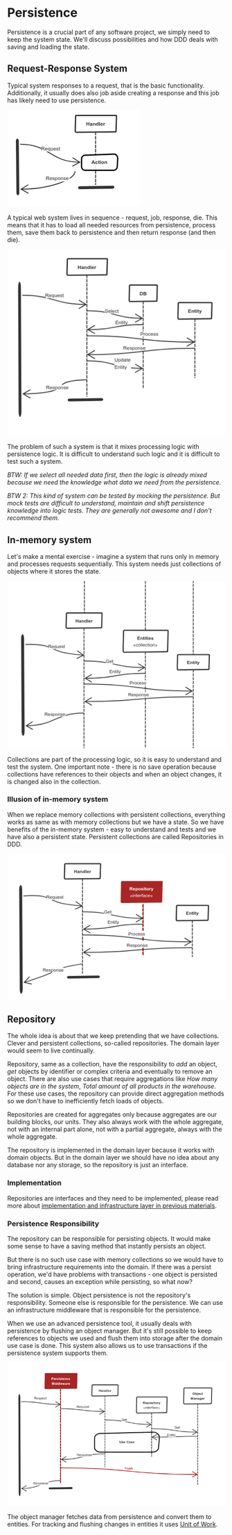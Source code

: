 # Persistence

Persistence is a crucial part of any software project, we simply need to keep the system state.
We'll discuss possibilities and how DDD deals with saving and loading the state.

## Request-Response System

Typical system responses to a request, that is the basic functionality.
Additionally, it usually does also job aside creating a response and this job has likely need to use persistence.

![system creates a response for a request](1-system.png)

A typical web system lives in sequence - request, job, response, die.
This means that it has to load all needed resources from persistence, process them, save them back to persistence and then return response (and then die).

![system have to load for request data, process them, save changes and return a response](2-system.png)

The problem of such a system is that it mixes processing logic with persistence logic.
It is difficult to understand such logic and it is difficult to test such a system.

*BTW: If we select all needed data first, then the logic is already mixed because we need the knowledge what data we need from the persistence.*

*BTW 2:
This kind of system can be tested by mocking the persistence.
But mock tests are difficult to understand, maintain and shift persistence knowledge into logic tests.
They are generally not awesome and I don't recommend them.*

## In-memory system

Let's make a mental exercise - imagine a system that runs only in memory and processes requests sequentially.
This system needs just collections of objects where it stores the state.

![system runs continually, processing of requests uses memory collections and creates a response](3-memory.png)

Collections are part of the processing logic, so it is easy to understand and test the system.
One important note - there is no save operation because collections have references to their objects and when an object changes, it is changed also in the collection.

### Illusion of in-memory system

When we replace memory collections with persistent collections, everything works as same as with memory collections but we have a state.
So we have benefits of the in-memory system - easy to understand and tests and we have also a persistent state.
Persistent collections are called Repositories in DDD.

![request-response system that looks like in-memory but collections are replaced by repositories](4-repository-2.png)

## Repository

The whole idea is about that we keep pretending that we have collections.
Clever and persistent collections, so-called repositories.
The domain layer would seem to live continually.

Repository, same as a collection, have the responsibility to *add* an object, *get* objects by identifier or complex criteria and eventually to remove an object.
There are also use cases that require aggregations like *How many objects are in the system*, *Total amount of all products in the warehouse*.
For these use cases, the repository can provide direct aggregation methods so we don't have to inefficiently fetch loads of objects.

Repositories are created for aggregates only because aggregates are our building blocks, our units.
They also always work with the whole aggregate, not with an internal part alone, not with a partial aggregate, always with the whole aggregate.

The repository is implemented in the domain layer because it works with domain objects.
But in the domain layer we should have no idea about any database nor any storage, so the repository is just an interface.

### Implementation

Repositories are interfaces and they need to be implemented, please read more about [implementation and infrastructure layer in previous materials](/4-implementation/implementation.md#layers).

### Persistence Responsibility

The repository can be responsible for persisting objects.
It would make some sense to have a saving method that instantly persists an object.

But there is no such use case with memory collections so we would have to bring infrastructure requirements into the domain.
If there was a persist operation, we'd have problems with transactions - one object is persisted and second, causes an exception while persisting, so what now?

The solution is simple.
Object persistence is not the repository's responsibility.
Someone else is responsible for the persistence.
We can use an infrastructure middleware that is responsible for the persistence.

When we use an advanced persistence tool, it usually deals with persistence by flushing an object manager.
But it's still possible to keep references to objects we used and flush them into storage after the domain use case is done.
This system also allows us to use transactions if the persistence system supports them.

![infrastructure middleware is responsible for commiting objects used by repositories](5-persistence-2.png)

The object manager fetches data from persistence and convert them to entities. For tracking and flushing changes in entities it uses [Unit of Work](https://martinfowler.com/eaaCatalog/unitOfWork.html).
